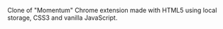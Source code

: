 Clone of "Momentum" Chrome extension made with HTML5 using local storage, CSS3 and vanilla JavaScript.
